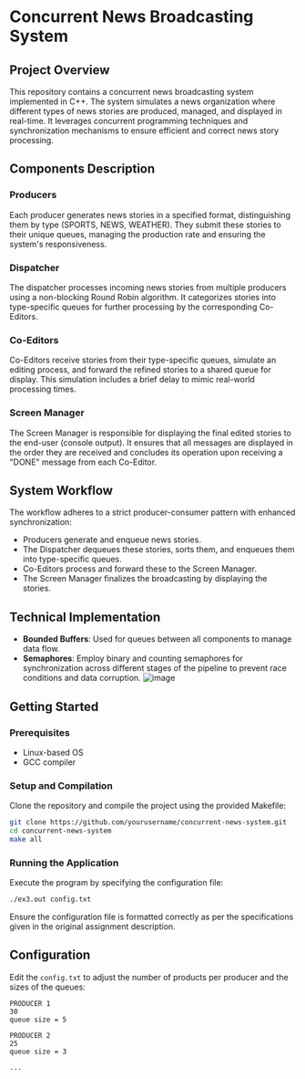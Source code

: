 
# Concurrent News Broadcasting System

## Project Overview
This repository contains a concurrent news broadcasting system implemented in C++. The system simulates a news organization where different types of news stories are produced, managed, and displayed in real-time. It leverages concurrent programming techniques and synchronization mechanisms to ensure efficient and correct news story processing.

## Components Description

### Producers
Each producer generates news stories in a specified format, distinguishing them by type (SPORTS, NEWS, WEATHER). They submit these stories to their unique queues, managing the production rate and ensuring the system's responsiveness.

### Dispatcher
The dispatcher processes incoming news stories from multiple producers using a non-blocking Round Robin algorithm. It categorizes stories into type-specific queues for further processing by the corresponding Co-Editors.

### Co-Editors
Co-Editors receive stories from their type-specific queues, simulate an editing process, and forward the refined stories to a shared queue for display. This simulation includes a brief delay to mimic real-world processing times.

### Screen Manager
The Screen Manager is responsible for displaying the final edited stories to the end-user (console output). It ensures that all messages are displayed in the order they are received and concludes its operation upon receiving a "DONE" message from each Co-Editor.

## System Workflow
The workflow adheres to a strict producer-consumer pattern with enhanced synchronization:
- Producers generate and enqueue news stories.
- The Dispatcher dequeues these stories, sorts them, and enqueues them into type-specific queues.
- Co-Editors process and forward these to the Screen Manager.
- The Screen Manager finalizes the broadcasting by displaying the stories.

## Technical Implementation
- **Bounded Buffers**: Used for queues between all components to manage data flow.
- **Semaphores**: Employ binary and counting semaphores for synchronization across different stages of the pipeline to prevent race conditions and data corruption.
![image](https://github.com/user-attachments/assets/15af3a96-334b-4872-962d-1e57d7162d3a)

## Getting Started

### Prerequisites
- Linux-based OS
- GCC compiler

### Setup and Compilation
Clone the repository and compile the project using the provided Makefile:

```bash
git clone https://github.com/yourusername/concurrent-news-system.git
cd concurrent-news-system
make all
```

### Running the Application
Execute the program by specifying the configuration file:

```bash
./ex3.out config.txt
```

Ensure the configuration file is formatted correctly as per the specifications given in the original assignment description.

## Configuration
Edit the `config.txt` to adjust the number of products per producer and the sizes of the queues:

```
PRODUCER 1
30
queue size = 5

PRODUCER 2
25
queue size = 3

...
```
